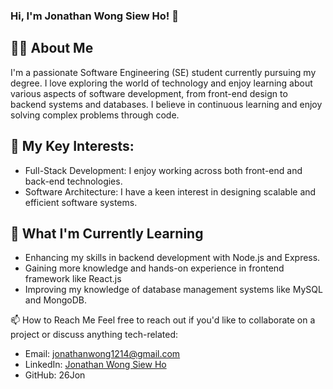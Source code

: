 ### Hi, I'm Jonathan Wong Siew Ho! 👋
## 👨‍💻 About Me
I'm a passionate Software Engineering (SE) student currently pursuing my degree. I love exploring the world of technology and enjoy learning about various aspects of software development, from front-end design to backend systems and databases. I believe in continuous learning and enjoy solving complex problems through code.

## 🚀 My Key Interests:
- Full-Stack Development: I enjoy working across both front-end and back-end technologies.
- Software Architecture: I have a keen interest in designing scalable and efficient software systems.

## 🌱 What I'm Currently Learning
- Enhancing my skills in backend development with Node.js and Express.
- Gaining more knowledge and hands-on experience in frontend framework like React.js
- Improving my knowledge of database management systems like MySQL and MongoDB.

📫 How to Reach Me
Feel free to reach out if you'd like to collaborate on a project or discuss anything tech-related:

- Email: jonathanwong1214@gmail.com
- LinkedIn: [Jonathan Wong Siew Ho](www.linkedin.com/in/jonathan-wong-s-412862214)
- GitHub: 26Jon
